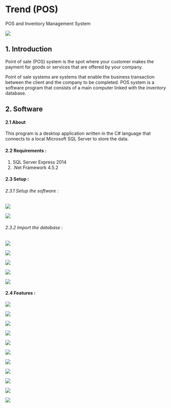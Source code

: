 # Trend (POS)
POS and Inventory Management System

![](README.assets/POS-hardware-bg-min.png)


## 1. Introduction

Point of sale (POS) system is the spot where your customer makes the payment for goods or services that are offered by your company.

Point of sale systems are systems that enable the business transaction between the client and the company to be completed. POS system is a software program that consists of a main computer linked with the inventory database.


## 2. Software

#### 2.1 About

This program is a desktop application written in the C# language that connects to a local Microsoft SQL Server to store the data.

#### 2.2 Requirements : 

1. SQL Server Express 2014
2. .Net Framework 4.5.2

#### 2.3 Setup : 

###### 2.3.1 Setup the software : 

![](Pasted%20image%2020230629174005.png)

![](Pasted%20image%2020230629174048.png)

###### 2.3.2 Import the database :

![](README.assets/Pasted%20image%2020230629170832.png)

![](README.assets/Pasted%20image%2020230629171032.png)

![](README.assets/Pasted%20image%2020230629171610.png)

![](README.assets/Pasted%20image%2020230629171702.png)

![](README.assets/Pasted%20image%2020230629171202.png)


#### 2.4 Features : 

![](README.assets/Pasted%20image%2020230629170419.png)

![](README.assets/Pasted%20image%2020230629165515.png)

![](README.assets/Pasted%20image%2020230629165657.png)

![](README.assets/Pasted%20image%2020230629165801.png)

![](README.assets/Pasted%20image%2020230629165933.png)

![](README.assets/Pasted%20image%2020230629170134.png)

![](README.assets/Pasted%20image%2020230629170209.png)

![](README.assets/Pasted%20image%2020230629170036.png)

![](README.assets/Pasted%20image%2020230629170302.png)

![](README.assets/Pasted%20image%2020230629171857.png)

![](README.assets/Pasted%20image%2020230629170452.png)

